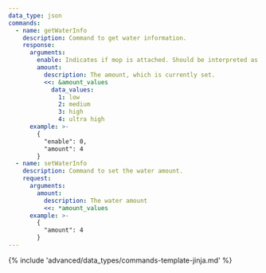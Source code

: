 ```yaml
---
data_type: json
commands:
  - name: getWaterInfo
    description: Command to get water information.
    response:
      arguments:
        enable: Indicates if mop is attached. Should be interpreted as boolean.
        amount:
          description: The amount, which is currently set.
          <<: &amount_values
            data_values:
              1: low
              2: medium
              3: high
              4: ultra high
      example: >-
        {
          "enable": 0,
          "amount": 4
        }
  - name: setWaterInfo
    description: Command to set the water amount.
    request:
      arguments:
        amount:
          description: The water amount
          <<: *amount_values
      example: >-
        {
          "amount": 4
        }
---
```


{% include 'advanced/data_types/commands-template-jinja.md' %}
